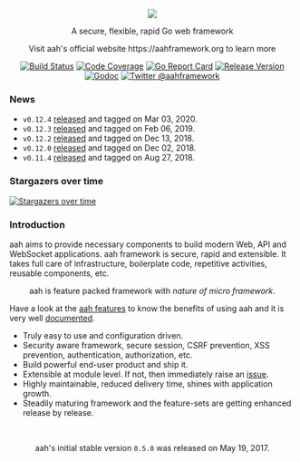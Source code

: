 <p align="center">
  <img src="https://cdn.aahframework.org/assets/img/aah-logo-64x64.png" />
  <p align="center">A secure, flexible, rapid Go web framework</p>
  <p align="center">Visit aah's official website https://aahframework.org to learn more</p>
</p>
<p align="center">
  <p align="center"><a href="https://travis-ci.org/go-aah/aah"><img src="https://travis-ci.org/go-aah/aah.svg?branch=master" alt="Build Status"></a> <a href="https://codecov.io/gh/go-aah/aah/branch/master"><img src="https://codecov.io/gh/go-aah/aah/branch/master/graph/badge.svg" alt="Code Coverage"></a> <a href="https://goreportcard.com/report/aahframe.work"><img src="https://goreportcard.com/badge/aahframe.work" alt="Go Report Card"></a> <a href="https://github.com/go-aah/aah/releases/latest"><img src="https://img.shields.io/badge/version-0.12.3-blue.svg" alt="Release Version"></a> <a href="https://godoc.org/aahframe.work"><img src="https://godoc.org/aahframe.work?status.svg" alt="Godoc"></a> <a href="https://twitter.com/aahframework"><img src="https://img.shields.io/badge/twitter-@aahframework-55acee.svg" alt="Twitter @aahframework"></a></p>
</p>

### News

  * `v0.12.4` [released](https://docs.aahframework.org/release-notes.html) and tagged on Mar 03, 2020.
  * `v0.12.3` [released](https://docs.aahframework.org/release-notes.html) and tagged on Feb 06, 2019.
  * `v0.12.2` [released](https://docs.aahframework.org/release-notes.html) and tagged on Dec 13, 2018.
  * `v0.12.0` [released](https://docs.aahframework.org/release-notes.html) and tagged on Dec 02, 2018.
  * `v0.11.4` [released](https://docs.aahframework.org/v0.11/release-notes.html) and tagged on Aug 27, 2018.

### Stargazers over time

[![Stargazers over time](https://starcharts.herokuapp.com/go-aah/aah.svg)](https://starcharts.herokuapp.com/go-aah/aah)


### Introduction

aah aims to provide necessary components to build modern Web, API and WebSocket applications. aah framework is secure, rapid and extensible. It takes full care of infrastructure, boilerplate code, repetitive activities, reusable components, etc.

<p align="center">aah is feature packed framework with <i>nature of micro framework</i>.</p>

Have a look at the [aah features](https://aahframework.org/features.html) to know the benefits of using aah and it is very well [documented](https://docs.aahframework.org/).

* Truly easy to use and configuration driven.
* Security aware framework, secure session, CSRF prevention, XSS prevention, authentication, authorization, etc.
* Build powerful end-user product and ship it.
* Extensible at module level. If not, then immediately raise an [issue](https://aahframework.org/issues).
* Highly maintainable, reduced delivery time, shines with application growth.
* Steadily maturing framework and the feature-sets are getting enhanced release by release.

<br>
<p align="center">aah's initial stable version <code>0.5.0</code> was released on May 19, 2017.</p>